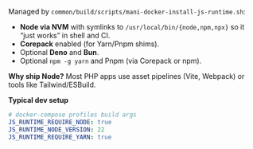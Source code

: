 Managed by `common/build/scripts/mani-docker-install-js-runtime.sh`:
- **Node via NVM** with symlinks to `/usr/local/bin/{node,npm,npx}` so it “just works” in shell and CI.
- **Corepack** enabled (for Yarn/Pnpm shims).
- Optional **Deno** and **Bun**.
- Optional `npm -g yarn` and Pnpm (via Corepack or npm).

**Why ship Node?** Most PHP apps use asset pipelines (Vite, Webpack) or tools like Tailwind/ESBuild.

**Typical dev setup**
```yaml
# docker-compose profiles build args
JS_RUNTIME_REQUIRE_NODE: true
JS_RUNTIME_NODE_VERSION: 22
JS_RUNTIME_REQUIRE_YARN: true
````

